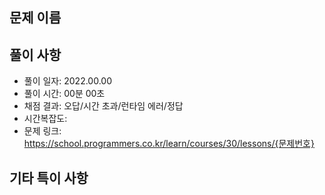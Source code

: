 ## 문제 이름
<!-- 문제 이름을 적어주세요. ex.) 신고 결과 받기 -->
<!-- 문제에 대한 이슈를 생성하였다면 이슈번호와 함께 이슈를 닫아주세요. ex.) closed #01 -->


## 풀이 사항
<!-- 어떻게 풀이했는지 아래의 정보를 적어주세요. -->
- 풀이 일자: 2022.00.00
- 풀이 시간: 00분 00초
- 채점 결과: 오답/시간 초과/런타임 에러/정답
- 시간복잡도: 
- 문제 링크: https://school.programmers.co.kr/learn/courses/30/lessons/{문제번호}

## 기타 특이 사항
<!-- 문제를 풀면서 있었던 특이 사항들을 적어주세요. -->
<!-- ex.) 접근방식을 잘못 접근해 풀이시간을 길게 사용하였습니다. -->